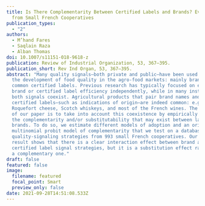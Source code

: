 ```yaml
---
title: Is There Complementarity Between Certified Labels and Brands? Evidence
  from Small French Cooperatives
publication_types:
  - "2"
authors:
  - M’hand Fares
  - Saqlain Raza
  - Alban Thomas
doi: 10.1007/s11151-018-9618-z
publication: Review of Industrial Organization, 53, 367–395.
publication_short: Rev Ind Organ, 53, 367–395.
abstract: "Many quality signals—both private and public—have been used to foster
  the development of food quality in the agro-food markets: mainly brands and
  common certified labels. Previous research has typically focused on either
  brand or certified label efficiency independently, while in many instances
  both signals coexist. Agricultural products that pair brand names and
  certified labels—such as indications of origin—are indeed common: e.g.,
  Roquefort cheese, Scotch whiskeys, and most of the French wines. The objective
  of our paper is to take into account this coexistence by empirically analyzing
  the complementarity and/or substitutability that may exist between labels and
  brands. To do so, we estimate different models of adoption and an original
  multinomial probit model of complementarity that we test on a database of the
  quality-signaling strategies from 993 small French cooperatives. Our main
  result shows that there is a clear interaction effect between brand and
  certified label signal strategies, but it is a substitution effect rather than
  a complementary one."
draft: false
featured: false
image:
  filename: featured
  focal_point: Smart
  preview_only: false
date: 2021-09-28T14:51:08.533Z
---
```

